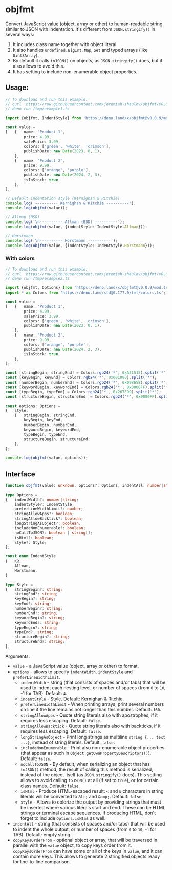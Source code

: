 # objfmt
Convert JavaScript value (object, array or other) to human-readable string similar to JSON with indentation.
It's different from `JSON.stringify()` in several ways:

1. It includes class name together with object literal.
2. It also handles `undefined`, `BigInt`, `Map`, `Set` and typed arrays (like `Uint8Array`).
3. By default it calls `toJSON()` on objects, as `JSON.stringify()` does, but it also allows to avoid this.
4. It has setting to include non-enumerable object properties.

## Usage:

```ts
// To download and run this example:
// curl 'https://raw.githubusercontent.com/jeremiah-shaulov/objfmt/v0.0.9/README.md' | perl -ne '$y=$1 if /^```(ts\\b)?/;  print $_ if $y&&$m;  $m=$y&&($m||m~^// deno .*?/example1.ts~)' > /tmp/example1.ts
// deno run /tmp/example1.ts

import {objfmt, IndentStyle} from 'https://deno.land/x/objfmt@v0.0.9/mod.ts';

const value =
[	{	name: 'Product 1',
		price: 4.99,
		salePrice: 3.99,
		colors: ['green', 'white', 'crimson'],
		publishDate: new Date(2023, 0, 1),
	},
	{	name: 'Product 2',
		price: 9.99,
		colors: ['orange', 'purple'],
		publishDate: new Date(2024, 2, 3),
		isInStock: true,
	},
];

// Default indentation style (Kernighan & Ritchie)
console.log('---------- Kernighan & Ritchie ----------');
console.log(objfmt(value));

// Allman (BSD)
console.log('\n---------- Allman (BSD) ----------');
console.log(objfmt(value, {indentStyle: IndentStyle.Allman}));

// Horstmann
console.log('\n---------- Horstmann ----------');
console.log(objfmt(value, {indentStyle: IndentStyle.Horstmann}));
```

### With colors

```ts
// To download and run this example:
// curl 'https://raw.githubusercontent.com/jeremiah-shaulov/objfmt/v0.0.9/README.md' | perl -ne '$y=$1 if /^```(ts\\b)?/;  print $_ if $y&&$m;  $m=$y&&($m||m~^// deno .*?/example2.ts~)' > /tmp/example2.ts
// deno run /tmp/example2.ts

import {objfmt, Options} from 'https://deno.land/x/objfmt@v0.0.9/mod.ts';
import * as Colors from 'https://deno.land/std@0.177.0/fmt/colors.ts';

const value =
[	{	name: 'Product 1',
		price: 4.99,
		salePrice: 3.99,
		colors: ['green', 'white', 'crimson'],
		publishDate: new Date(2023, 0, 1),
	},
	{	name: 'Product 2',
		price: 9.99,
		colors: ['orange', 'purple'],
		publishDate: new Date(2024, 2, 3),
		isInStock: true,
	},
];

const [stringBegin, stringEnd] = Colors.rgb24('*', 0xA31515).split('*');
const [keyBegin, keyEnd] = Colors.rgb24('*', 0x001080).split('*');
const [numberBegin, numberEnd] = Colors.rgb24('*', 0x098658).split('*');
const [keywordBegin, keywordEnd] = Colors.rgb24('*', 0x0000FF).split('*');
const [typeBegin, typeEnd] = Colors.rgb24('*', 0x267F99).split('*');
const [structureBegin, structureEnd] = Colors.rgb24('*', 0x0000FF).split('*');

const options: Options =
{	style:
	{	stringBegin, stringEnd,
		keyBegin, keyEnd,
		numberBegin, numberEnd,
		keywordBegin, keywordEnd,
		typeBegin, typeEnd,
		structureBegin, structureEnd
	},
};

console.log(objfmt(value, options));
```

## Interface

```ts
function objfmt(value: unknown, options?: Options, indentAll: number|string='', copyKeysOrderFrom?: unknown): string;

type Options =
{	indentWidth?: number|string;
	indentStyle?: IndentStyle;
	preferLineWidthLimit?: number;
	stringAllowApos?: boolean;
	stringAllowBacktick?: boolean;
	longStringAsObject?: boolean;
	includeNonEnumerable?: boolean;
	noCallToJSON?: boolean | string[];
	isHtml?: boolean;
	style?: Style;
};

const enum IndentStyle
{	KR,
	Allman,
	Horstmann,
}

type Style =
{	stringBegin?: string;
	stringEnd?: string;
	keyBegin?: string;
	keyEnd?: string;
	numberBegin?: string;
	numberEnd?: string;
	keywordBegin?: string;
	keywordEnd?: string;
	typeBegin?: string;
	typeEnd?: string;
	structureBegin?: string;
	structureEnd?: string;
};
```

Arguments:

- `value` - a JavaScript value (object, array or other) to format.
- `options` - allows to specify `indentWidth`, `indentStyle` and `preferLineWidthLimit`.
	- `indentWidth` - string (that consists of spaces and/or tabs) that will be used to indent each nesting level, or number of spaces (from `0` to `10`, -1 for TAB). Default: `4`.
	- `indentStyle` - Style. Default: Kernighan & Ritchie.
	- `preferLineWidthLimit` - When printing arrays, print several numbers on line if the line remains not longer than this number. Default: `160`.
	- `stringAllowApos` - Quote string literals also with apostrophes, if it requires less escaping. Default: `false`.
	- `stringAllowBacktick` - Quote string literals also with backticks, if it requires less escaping. Default: `false`.
	- `longStringAsObject` - Print long strings as multiline `string {... text ...}`, instead of string literals. Default: `false`.
	- `includeNonEnumerable` - Print also non-enumerable object properties (that appear as such in `Object.getOwnPropertyDescriptors()`). Default: `false`.
	- `noCallToJSON` - By default, when serializing an object that has `toJSON()` method, the result of calling this method is serialized, instead of the object itself (as `JSON.stringify()` does). This setting allows to avoid calling `toJSON()` at all (if set to `true`), or for certain class names. Default: `false`.
	- `isHtml` - Produce HTML-escaped result: `<` and `&` characters in string literals will be converted to `&lt;` and `&amp;`. Default: `false`.
	- `style` - Allows to colorize the output by providing strings that must be inserted where various literals start and end. These can be HTML strings or terminal escape sequences. If producing HTML, don't forget to include `Options.isHtml` as well.
- `indentAll` - string (that consists of spaces and/or tabs) that will be used to indent the whole output, or number of spaces (from `0` to `10`, -1 for TAB). Default: empty string.
- `copyKeysOrderFrom` - optional object or array, that will be traversed in parallel with the `value` object, to copy keys order from it. `copyKeysOrderFrom` can have some or all of the keys in `value`, and it can contain more keys. This allows to generate 2 stringified objects ready for line-to-line comparison.
